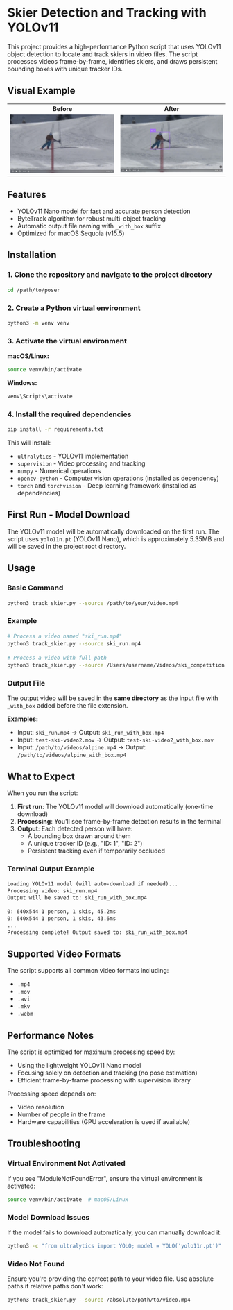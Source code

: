 # Skier Detection and Tracking with YOLOv11

This project provides a high-performance Python script that uses YOLOv11 object detection to locate and track skiers in video files. The script processes videos frame-by-frame, identifies skiers, and draws persistent bounding boxes with unique tracker IDs.

## Visual Example

<table>
<tr>
<td align="center"><b>Before</b></td>
<td align="center"><b>After</b></td>
</tr>
<tr>
<td><img src="frame_before.png" alt="Original frame" width="400"/></td>
<td><img src="frame_after.png" alt="Frame with tracking" width="400"/></td>
</tr>
</table>

## Features

- YOLOv11 Nano model for fast and accurate person detection
- ByteTrack algorithm for robust multi-object tracking
- Automatic output file naming with `_with_box` suffix
- Optimized for macOS Sequoia (v15.5)

## Installation

### 1. Clone the repository and navigate to the project directory
```bash
cd /path/to/poser
```

### 2. Create a Python virtual environment
```bash
python3 -m venv venv
```

### 3. Activate the virtual environment

**macOS/Linux:**
```bash
source venv/bin/activate
```

**Windows:**
```bash
venv\Scripts\activate
```

### 4. Install the required dependencies
```bash
pip install -r requirements.txt
```

This will install:
- `ultralytics` - YOLOv11 implementation
- `supervision` - Video processing and tracking
- `numpy` - Numerical operations
- `opencv-python` - Computer vision operations (installed as dependency)
- `torch` and `torchvision` - Deep learning framework (installed as dependencies)

## First Run - Model Download

The YOLOv11 model will be automatically downloaded on the first run. The script uses `yolo11n.pt` (YOLOv11 Nano), which is approximately 5.35MB and will be saved in the project root directory.

## Usage

### Basic Command
```bash
python3 track_skier.py --source /path/to/your/video.mp4
```

### Example
```bash
# Process a video named "ski_run.mp4"
python3 track_skier.py --source ski_run.mp4

# Process a video with full path
python3 track_skier.py --source /Users/username/Videos/ski_competition.mov
```

### Output File

The output video will be saved in the **same directory** as the input file with `_with_box` added before the file extension.

**Examples:**
- Input: `ski_run.mp4` → Output: `ski_run_with_box.mp4`
- Input: `test-ski-video2.mov` → Output: `test-ski-video2_with_box.mov`
- Input: `/path/to/videos/alpine.mp4` → Output: `/path/to/videos/alpine_with_box.mp4`

## What to Expect

When you run the script:

1. **First run**: The YOLOv11 model will download automatically (one-time download)
2. **Processing**: You'll see frame-by-frame detection results in the terminal
3. **Output**: Each detected person will have:
   - A bounding box drawn around them
   - A unique tracker ID (e.g., "ID: 1", "ID: 2")
   - Persistent tracking even if temporarily occluded

### Terminal Output Example
```
Loading YOLOv11 model (will auto-download if needed)...
Processing video: ski_run.mp4
Output will be saved to: ski_run_with_box.mp4

0: 640x544 1 person, 1 skis, 45.2ms
0: 640x544 1 person, 1 skis, 43.6ms
...
Processing complete! Output saved to: ski_run_with_box.mp4
```

## Supported Video Formats

The script supports all common video formats including:
- `.mp4`
- `.mov`
- `.avi`
- `.mkv`
- `.webm`

## Performance Notes

The script is optimized for maximum processing speed by:
- Using the lightweight YOLOv11 Nano model
- Focusing solely on detection and tracking (no pose estimation)
- Efficient frame-by-frame processing with supervision library

Processing speed depends on:
- Video resolution
- Number of people in the frame
- Hardware capabilities (GPU acceleration is used if available)

## Troubleshooting

### Virtual Environment Not Activated
If you see "ModuleNotFoundError", ensure the virtual environment is activated:
```bash
source venv/bin/activate  # macOS/Linux
```

### Model Download Issues
If the model fails to download automatically, you can manually download it:
```bash
python3 -c "from ultralytics import YOLO; model = YOLO('yolo11n.pt')"
```

### Video Not Found
Ensure you're providing the correct path to your video file. Use absolute paths if relative paths don't work:
```bash
python3 track_skier.py --source /absolute/path/to/video.mp4
```